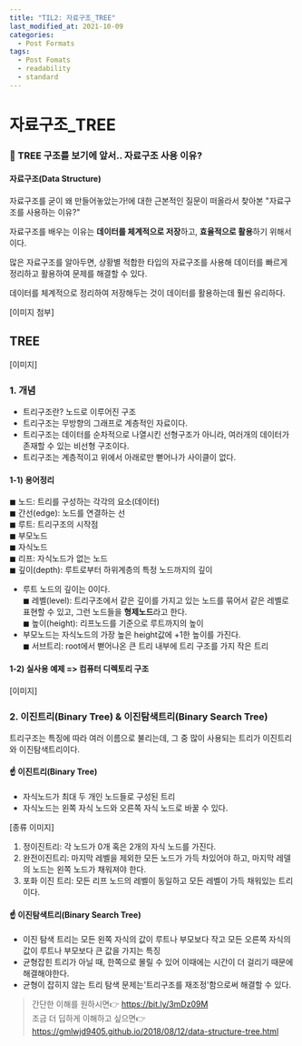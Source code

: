 ```yaml
---
title: "TIL2: 자료구조_TREE"
last_modified_at: 2021-10-09
categories: 
  - Post Formats
tags:
  - Post Fomats
  - readability
  - standard
---
```


# 자료구조_TREE

### 📌 TREE 구조를 보기에 앞서.. 자료구조 사용 이유?

#### 자료구조(Data Structure)
자료구조를 굳이 왜 만들어놓았는가!에 대한 근본적인 질문이 떠올라서 찾아본 "자료구조를 사용하는 이유?"

자료구조를 배우는 이유는 **데이터를 체계적으로 저장**하고, **효율적으로 활용**하기 위해서이다. 

많은 자료구조를 알아두면, 상황별 적합한 타입의 자료구조를 사용해 데이터를 빠르게 정리하고 활용하여 문제를 해결할 수 있다.

데이터를 체계적으로 정리하여 저장해두는 것이 데이터를 활용하는데 훨씬 유리하다. 

[이미지 첨부]

## TREE

[이미지]
### 1. 개념
* 트리구조란? 노드로 이루어진 구조 
* 트리구조는 무방향의 그래프로 계층적인 자료이다.
* 트리구조는 데이터를 순차적으로 나열시킨 선형구조가 아니라, 여러개의 데이터가 존재할 수 있는 비선형 구조이다. 
* 트리구조는 계층적이고 위에서 아래로만 뻗어나가 사이클이 없다.
#### 1-1) 용어정리 
◼ 노드: 트리를 구성하는 각각의 요소(데이터)<br/>
◼ 간선(edge): 노드를 연결하는 선<br/> 
◼ 루트: 트리구조의 시작점<br/>
◼ 부모노드<br/> 
◼ 자식노드<br/>
◼ 리프: 자식노드가 없는 노드<br/> 
◼ 깊이(depth): 루트로부터 하위계층의 특정 노드까지의 깊이<br/>
 - 루트 노드의 깊이는 0이다.<br/> 
◼ 레벨(level): 트리구조에서 같은 깊이를 가지고 있는 노드를 묶어서 같은 레벨로 표현할 수 있고, 그런 노드들을 **형제노드**라고 한다.<br/>
◼ 높이(height): 리프노드를 기준으로 루트까지의 높이<br/>
 - 부모노드는 자식노드의 가장 높은 height값에 +1한 높이를 가진다.<br/> 
◼ 서브트리: root에서 뻗어나온 큰 트리 내부에 트리 구조를 가지 작은 트리<br/>

#### 1-2) 실사용 예제 => 컴퓨터 디렉토리 구조
[이미지]

### 2. 이진트리(Binary Tree) & 이진탐색트리(Binary Search Tree)
트리구조는 특징에 따라 여러 이름으로 불리는데, 그 중 많이 사용되는 트리가 이진트리와 이진탐색트리이다. 

#### ☝ 이진트리(Binary Tree)
* 자식노드가 최대 두 개인 노드들로 구성된 트리 
* 자식노드는 왼쪽 자식 노드와 오른쪽 자식 노드로 바꿀 수 있다. 

[종류 이미지]

1) 정이진트리: 각 노드가 0개 혹은 2개의 자식 노드를 가진다.<br/>
2) 완전이진트리: 마지막 레벨을 제외한 모든 노드가 가득 차있어야 하고, 마지막 레델의 노드는 왼쪽 노드가 채워져야 한다.<br/>
3) 포화 이진 트리: 모든 리프 노드의 레벨이 동일하고 모든 레벨이 가득 채워있는 트리이다. 

#### ☝ 이진탐색트리(Binary Search Tree)
* 이진 탐색 트리는 모든 왼쪽 자식의 값이 루트나 부모보다 작고 모든 오른쪽 자식의 값이 루트나 부모보다 큰 값을 가지는 특징 
* 균형잡힌 트리가 아닐 때, 한쪽으로 몰릴 수 있어 이때에는 시간이 더 걸리기 때문에 해결해야한다. 
* 균형이 잡히지 않는 트리 탐색 문제는'트리구조를 재조정'함으로써 해결할 수 있다.

> 간단한 이해를 원하시면👉 https://bit.ly/3mDz09M<br/>
> 조금 더 딥하게 이해하고 싶으면👉 https://gmlwjd9405.github.io/2018/08/12/data-structure-tree.html
